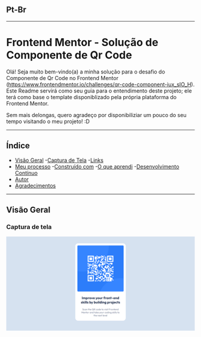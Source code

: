 ## Pt-Br
------------------------------------------------------------------------------------------------------------------------------------------------ 
# Frontend Mentor - Solução de Componente de Qr Code
Olá! 
Seja muito bem-vindo(a) a minha solução para o desafio do Componente de Qr Code no Frontend Mentor (https://www.frontendmentor.io/challenges/qr-code-component-iux_sIO_H). Este Readme servirá como seu guia para o entendimento deste projeto; ele terá como base o template disponiblizado pela própria plataforma do Frontend Mentor.

Sem mais delongas, quero agradeço por disponibiliziar um pouco do seu tempo visitando o meu projeto! :D

------------------------------------------------------------------------------------------------------------------------------------------------

## Índice

- [Visão Geral](#visão-geral)
    -[Captura de Tela](#captura-de-tela)
    -[Links](#links)
- [Meu processo](#meu-processo)
    -[Construído com](#construído-com)
    -[O que aprendi](#o-que-aprendi)
    -[Desenvolvimento Contínuo](#desenvolvimento-contínuo)
- [Autor](#autor)
- [Agradecimentos](#agradecimentos)

------------------------------------------------------------------------------------------------------------------------------------------------

## Visão Geral
### Captura de tela
![](./design/Resolu%C3%A7%C3%A3o.png)